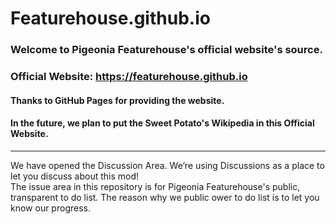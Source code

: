 # Featurehouse.github.io
### Welcome to Pigeonia Featurehouse's official website's source.
### Official Website: https://featurehouse.github.io
#### Thanks to GitHub Pages for providing the website.
#### In the future, we plan to put the Sweet Potato's Wikipedia in this Official Website.
-----------------------
We have opened the Discussion Area. We’re using Discussions as a place to let you discuss about this mod!  
The issue area in this repository is for Pigeonia Featurehouse's public, transparent to do list. The reason why we public ower to do list is to let you know our progress.
